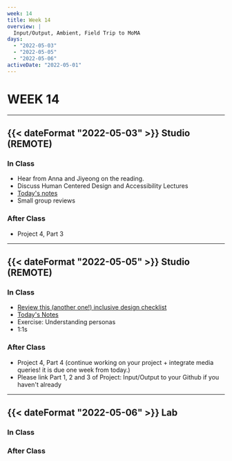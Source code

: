 ```yaml
---
week: 14
title: Week 14
overview: |
  Input/Output, Ambient, Field Trip to MoMA
days:
  - "2022-05-03"
  - "2022-05-05"
  - "2022-05-06"
activeDate: "2022-05-01"
---
```


# WEEK 14

---

## {{< dateFormat "2022-05-03" >}} Studio (REMOTE)

### In Class
* Hear from Anna and Jiyeong on the reading.
* Discuss Human Centered Design and Accessibility Lectures
* [Today's notes](https://docs.google.com/document/d/1BeSdbHtV7QWJ_LYfFvYW_OYZZNC06Iq5NwTyEDQM_VE/edit?usp=sharing)
* Small group reviews

### After Class
* Project 4, Part 3

---

## {{< dateFormat "2022-05-05" >}} Studio (REMOTE)

### In Class
* [Review this (another one!) inclusive design checklist](https://github.com/Heydon/inclusive-design-checklist)
* [Today's Notes](https://docs.google.com/document/d/1FCo1WrXbAo4rNYRSEyvxXpqx4oEtOh-qY8h4zqG7eL0/edit?usp=sharing)
* Exercise: Understanding personas
* 1:1s

### After Class
* Project 4, Part 4 (continue working on your project + integrate media queries! it is due one week from today.)
* Please link Part 1, 2 and 3 of Project: Input/Output to your Github if you haven't already

---

## {{< dateFormat "2022-05-06" >}} Lab

### In Class

### After Class
